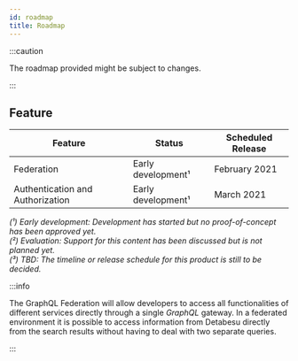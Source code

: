 ```yaml
---
id: roadmap
title: Roadmap
---
```


:::caution

The roadmap provided might be subject to changes.

:::

## Feature

| Feature | Status | Scheduled Release |
| --- | --- | --- | 
| Federation | Early development¹ | February 2021 |
| Authentication and Authorization | Early development¹ | March 2021 |

*(¹) Early development: Development has started but no proof-of-concept has been approved yet.*  
*(²) Evaluation: Support for this content has been discussed but is not planned yet.*  
*(³) TBD: The timeline or release schedule for this product is still to be decided.*  


:::info

The GraphQL Federation will allow developers to access all functionalities of different services directly through a single *GraphQL* gateway. In a federated environment it is possible to access information from Detabesu directly from the search results without having to deal with two separate queries.

:::